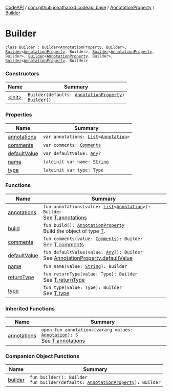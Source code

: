 [CodeAPI](../../../index.md) / [com.github.jonathanxd.codeapi.base](../../index.md) / [AnnotationProperty](../index.md) / [Builder](.)

# Builder

`class Builder : `[`Builder`](../../-named/-builder/index.md)`<`[`AnnotationProperty`](../index.md)`, Builder>, `[`Builder`](../../-typed/-builder/index.md)`<`[`AnnotationProperty`](../index.md)`, Builder>, `[`Builder`](../../-annotable/-builder/index.md)`<`[`AnnotationProperty`](../index.md)`, Builder>, `[`Builder`](../../-return-type-holder/-builder/index.md)`<`[`AnnotationProperty`](../index.md)`, Builder>, `[`Builder`](../../../com.github.jonathanxd.codeapi.base.comment/-comment-holder/-builder/index.md)`<`[`AnnotationProperty`](../index.md)`, Builder>`

### Constructors

| Name | Summary |
|---|---|
| [&lt;init&gt;](-init-.md) | `Builder(defaults: `[`AnnotationProperty`](../index.md)`)`<br>`Builder()` |

### Properties

| Name | Summary |
|---|---|
| [annotations](annotations.md) | `var annotations: `[`List`](https://kotlinlang.org/api/latest/jvm/stdlib/kotlin.collections/-list/index.html)`<`[`Annotation`](../../-annotation/index.md)`>` |
| [comments](comments.md) | `var comments: `[`Comments`](../../../com.github.jonathanxd.codeapi.base.comment/-comments/index.md) |
| [defaultValue](default-value.md) | `var defaultValue: `[`Any`](https://kotlinlang.org/api/latest/jvm/stdlib/kotlin/-any/index.html)`?` |
| [name](name.md) | `lateinit var name: `[`String`](https://kotlinlang.org/api/latest/jvm/stdlib/kotlin/-string/index.html) |
| [type](type.md) | `lateinit var type: Type` |

### Functions

| Name | Summary |
|---|---|
| [annotations](annotations.md) | `fun annotations(value: `[`List`](https://kotlinlang.org/api/latest/jvm/stdlib/kotlin.collections/-list/index.html)`<`[`Annotation`](../../-annotation/index.md)`>): Builder`<br>See [T.annotations](#) |
| [build](build.md) | `fun build(): `[`AnnotationProperty`](../index.md)<br>Build the object of type [T](#). |
| [comments](comments.md) | `fun comments(value: `[`Comments`](../../../com.github.jonathanxd.codeapi.base.comment/-comments/index.md)`): Builder`<br>See [T.comments](#) |
| [defaultValue](default-value.md) | `fun defaultValue(value: `[`Any`](https://kotlinlang.org/api/latest/jvm/stdlib/kotlin/-any/index.html)`?): Builder`<br>See [AnnotationProperty.defaultValue](../default-value.md) |
| [name](name.md) | `fun name(value: `[`String`](https://kotlinlang.org/api/latest/jvm/stdlib/kotlin/-string/index.html)`): Builder` |
| [returnType](return-type.md) | `fun returnType(value: Type): Builder`<br>See [T.returnType](#) |
| [type](type.md) | `fun type(value: Type): Builder`<br>See [T.type](#) |

### Inherited Functions

| Name | Summary |
|---|---|
| [annotations](../../-annotable/-builder/annotations.md) | `open fun annotations(vararg values: `[`Annotation`](../../-annotation/index.md)`): S`<br>See [T.annotations](../../-annotable/-builder/annotations.md) |

### Companion Object Functions

| Name | Summary |
|---|---|
| [builder](builder.md) | `fun builder(): Builder`<br>`fun builder(defaults: `[`AnnotationProperty`](../index.md)`): Builder` |
